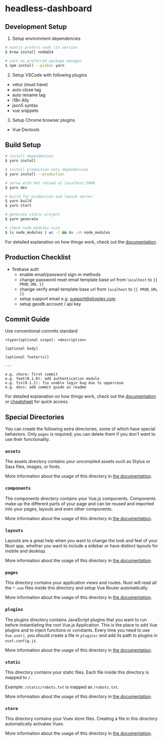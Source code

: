 # headless-dashboard

## Development Setup

1. Setup environment dependencies

```bash
# nuxtjs prefers node lts version
$ brew install node@14

# yarn as preferred package manager
$ npm install --global yarn
```

2. Setup VSCode with following plugins

- vetur (must have)
- auto close tag
- auto rename tag
- i18n Ally
- json5 syntax
- vue snippets

3. Setup Chrome browser plugins

- Vue Devtools

## Build Setup

```bash
# install dependencies
$ yarn install

# install production only dependencies
$ yarn install --production

# serve with hot reload at localhost:3000
$ yarn dev

# build for production and launch server
$ yarn build
$ yarn start

# generate static project
$ yarn generate

# check node_modules size
$ ls node_modules | wc -l && du -sh node_modules
```

For detailed explanation on how things work, check out the [documentation](https://nuxtjs.org).

## Production Checklist
- firebase auth
  - enable email/password sign-in methods
  - change password reset email template base url from `localhost` to `{{ PROD_URL }}`
  - change verify email template base url from `localhost` to `{{ PROD_URL }}`
  - setup support email e.g. support@shoplex.com
  - setup geodb account / api key

## Commit Guide

Use conventional commits standard

```code
<type>[optional scope]: <description>

[optional body]

[optional footer(s)]

---

e.g. chore: first commit
e.g. feat(0.1.0): add authentication module
e.g. fix(0.1.1): fix unable login bug due to uppercase
e.g. docs: add commit guide on readme
```

For detailed explanation on how things work, check out the [documentation](https://www.conventionalcommits.org/en/v1.0.0/#specification) or [cheatsheet](https://cheatography.com/albelop/cheat-sheets/conventional-commits/) for quick access.

## Special Directories

You can create the following extra directories, some of which have special behaviors. Only `pages` is required; you can delete them if you don't want to use their functionality.

### `assets`

The assets directory contains your uncompiled assets such as Stylus or Sass files, images, or fonts.

More information about the usage of this directory in [the documentation](https://nuxtjs.org/docs/2.x/directory-structure/assets).

### `components`

The components directory contains your Vue.js components. Components make up the different parts of your page and can be reused and imported into your pages, layouts and even other components.

More information about the usage of this directory in [the documentation](https://nuxtjs.org/docs/2.x/directory-structure/components).

### `layouts`

Layouts are a great help when you want to change the look and feel of your Nuxt app, whether you want to include a sidebar or have distinct layouts for mobile and desktop.

More information about the usage of this directory in [the documentation](https://nuxtjs.org/docs/2.x/directory-structure/layouts).

### `pages`

This directory contains your application views and routes. Nuxt will read all the `*.vue` files inside this directory and setup Vue Router automatically.

More information about the usage of this directory in [the documentation](https://nuxtjs.org/docs/2.x/get-started/routing).

### `plugins`

The plugins directory contains JavaScript plugins that you want to run before instantiating the root Vue.js Application. This is the place to add Vue plugins and to inject functions or constants. Every time you need to use `Vue.use()`, you should create a file in `plugins/` and add its path to plugins in `nuxt.config.js`.

More information about the usage of this directory in [the documentation](https://nuxtjs.org/docs/2.x/directory-structure/plugins).

### `static`

This directory contains your static files. Each file inside this directory is mapped to `/`.

Example: `/static/robots.txt` is mapped as `/robots.txt`.

More information about the usage of this directory in [the documentation](https://nuxtjs.org/docs/2.x/directory-structure/static).

### `store`

This directory contains your Vuex store files. Creating a file in this directory automatically activates Vuex.

More information about the usage of this directory in [the documentation](https://nuxtjs.org/docs/2.x/directory-structure/store).
